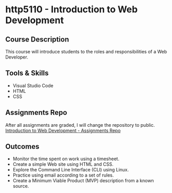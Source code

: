 # http5110 - Introduction to Web Development 

## Course Description
This course will introduce students to the roles and responsibilities of a Web Developer.

## Tools & Skills
- Visual Studio Code
- HTML
- CSS

## Assignments Repo
After all assignments are graded, I will change the repository to public.  
[Introduction to Web Development - Assignments Repo](https://github.com/kexinsun82/humber-assignments/tree/f9266c6ae11bc0c4786520275496e935f08af61d/4-introduction%20to%20web%20development%20HTTP5110)

## Outcomes
- Monitor the time spent on work using a timesheet.
- Create a simple Web site using HTML and CSS.
- Explore the Command Line Interface (CLI) using Linux.
- Practice using email according to a set of rules.
- Create a Minimum Viable Product (MVP) description from a known source.